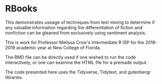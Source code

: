 # RBooks
This demonstrates useage of techniques from text mining to determine if any
valuable information regarding the differentiation of fiction and nonfiction
can be gleaned from exclusively using sentiment analysis.

This is work for Professor Melissa Crow's Intermediate R ISP for the
2018-2019 academic year at New College of Florida.

The RMD file can be directly used if one wished to run the code interactively,
or one can examine the HTML file for a premade output.

The code presented here uses the Tidyverse, Tidytext, and gutenbergr libraries.
